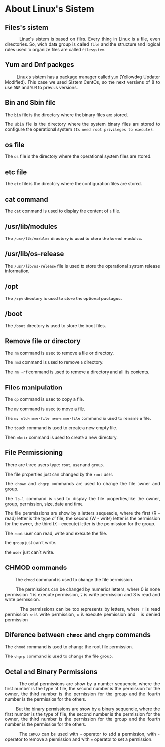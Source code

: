 <div style="text-align: justify;">

# **About Linux's Sistem**

## **Files's sistem**
&nbsp;&nbsp;&nbsp;&nbsp;&nbsp;&nbsp;&nbsp;&nbsp;Linux's sistem is based on files. Every thing in Linux is a file, even directories. So, wich data group is called `file` and the structure and logical rules used to organize files are called `filesystem`.

## Yum and Dnf packges
&nbsp;&nbsp;&nbsp;&nbsp;&nbsp;&nbsp;&nbsp;&nbsp;Linux's sistem has a package manager called `yum` (Yellowdog Updater Modified). This case we used Sistem CentOs, so the next versions of 8 to use `DNF` and `YUM` to previus versions. 

## Bin and Sbin file
The `bin` file is the directory where the binary files are stored.

The `sbin` file is the directory where the system binary files are stored to configure the operational system `(Is need root privileges to execute)`.

## **os file**
The `os` file is the directory where the operational system files are stored.

## **etc file**
The `etc` file is the directory where the configuration files are stored.

## **cat command**
The `cat` command is used to display the content of a file.

## **/usr/lib/modules**
The `/usr/lib/modules` directory is used to store the kernel modules.

## **/usr/lib/os-release**
The `/usr/lib/os-release` file is used to store the operational system release information.

## **/opt**
The `/opt` directory is used to store the optional packages.

## **/boot**
The `/boot` directory is used to store the boot files.

## **Remove file or directory**
The `rm` command is used to remove a file or directory.

The `rmd` command is used to remove a directory.

The `rm -rf` command is used to remove a directory and all its contents.

## **Files manipulation**
The `cp` command is used to copy a file.

The `mv` command is used to move a file.

The `mv old-name-file new-name-file` command is used to rename a file.

The `touch` command is used to create a new empty file.

Then `mkdir` command is used to create a new directory.

## **File Permissioning**

There are three users type: `root`, `user` and `group`.

The file properties just can changed by the `root` user.

The `chown` and `chgrp` commands are used to change the file owner and group.

The `ls-l` command is used to display the file properties,like the owner, group, permission, size, date and time.

The file persmissions are show by a letters sequencie, where the first (R - read) letter is the type of file, the second (W - write) letter is the permission for the owner, the third (X - execute) letter is the permission for the group.

The `root` user can read, write and execute the file.

the `group` just can`t write.

the `user` just can`t write.

## **CHMOD commands**

&nbsp;&nbsp;&nbsp;&nbsp;&nbsp;&nbsp;&nbsp;&nbsp;The `chmod` command is used to change the file permission.

&nbsp;&nbsp;&nbsp;&nbsp;&nbsp;&nbsp;&nbsp;&nbsp;The permissions can be changed by numerics letters, where 0 is none permission, 1 is execute permission, 2 is write permission and 3 is read and write permission.

&nbsp;&nbsp;&nbsp;&nbsp;&nbsp;&nbsp;&nbsp;&nbsp;The permissions can be too represents by letters, where `r` is read permission, `w` is write permission, `x` is execute permission and `-` is denied permission.

## **Diference between `chmod` and `chgrp` commands**

The `chmod` command is used to change the root file permission.

The `chgrp` command is used to change the file group.

## **Octal and Binary Permissions**

&nbsp;&nbsp;&nbsp;&nbsp;&nbsp;&nbsp;&nbsp;&nbsp;The octal permissions are show by a number sequencie, where the first number is the type of file, the second number is the permission for the owner, the third number is the permission for the group and the fourth number is the permission for the others.

&nbsp;&nbsp;&nbsp;&nbsp;&nbsp;&nbsp;&nbsp;&nbsp;But the binary permissions are show by a binary sequencie, where the first number is the type of file, the second number is the permission for the owner, the third number is the permission for the group and the fourth number is the permission for the others.

&nbsp;&nbsp;&nbsp;&nbsp;&nbsp;&nbsp;&nbsp;&nbsp;The `CHMOD` can be used with `+` operator to add a permission, with `-` operator to remove a permission and with `=` operator to set a permission.

